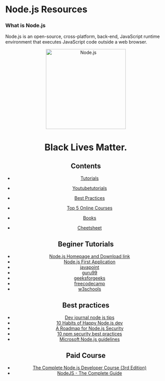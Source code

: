 # Node.js Resources
### What is Node.js 
Node.js is an open-source, cross-platform, back-end, JavaScript runtime environment that executes JavaScript code outside a web browser. 

<div align="center">
<img width="250" src="https://devicons.github.io/devicon/devicon.git/icons/nodejs/nodejs-original-wordmark.svg" alt="Node.js">
</div>
<div align="center">
  
# Black Lives Matter.

## Contents

- [Tutorials](#beginer-tutorials)<br/> 

- [ Youtubetutorials](#beginer-tutorials)<br/> 

- [Best Practices](#beginer-tutorials)<br/> 

- [Top 5 Online Courses](#beginer-tutorials)<br/> 

- [Books](#beginer-tutorials)<br/> 

- [Cheetsheet](https://gist.github.com/bradtraversy/f407d642bdc3b31681bc7e56d95485b6)


## Beginer Tutorials

- [Node.js Homepage and Download link](https://nodejs.org/en/)
- [Node.js First Application ](https://www.tutorialspoint.com/nodejs/nodejs_first_application.htm)
- [javapoint](https://www.javatpoint.com/nodejs-tutorial)
- [guru99](https://www.guru99.com/node-js-tutorial.html)
- [geeksforgeeks](https://www.geeksforgeeks.org/nodejs-tutorials/)
- [freecodecamp](https://www.freecodecamp.org/news/the-definitive-node-js-handbook-6912378afc6e/)
- [w3schools](https://www.w3schools.com/nodejs/)


## Best practices

- [Dev journal node js tips](https://developersjournal.in/top-10-nodejs-tips-developers/)
- [10 Habits of Happy Node.js dev](https://blog.heroku.com/node-habits)
- [A Roadmap for Node.js Security](https://nodesecroadmap.fyi/)
- [10 npm security best practices](https://snyk.io/blog/ten-npm-security-best-practices/)
- [Microsoft Node.js guidelines](https://github.com/microsoft/nodejs-guidelines)

## Paid Course 

- [The Complete Node.js Developer Course (3rd Edition)](https://www.udemy.com/course/the-complete-nodejs-developer-course-2/)
- [NodeJS - The Complete Guide](https://www.udemy.com/course/nodejs-the-complete-guide/)

